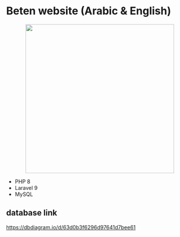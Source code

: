 # Beten website (Arabic & English)

<p align="center"><a href="https://laravel.com" target="_blank"><img src="https://raw.githubusercontent.com/laravel/art/master/logo-lockup/5%20SVG/2%20CMYK/1%20Full%20Color/laravel-logolockup-cmyk-red.svg" width="400"></a></p>

-   PHP 8
-   Laravel 9
-   MySQL

## database link

https://dbdiagram.io/d/63d0b3f6296d97641d7bee61
